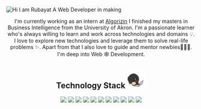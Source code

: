 ### 

![Hi I am Rubayat  A Web Developer in making](https://user-images.githubusercontent.com/91696266/155867616-c9d92ff3-1c6d-4b7c-bd76-108b72ca279f.png)


<p align="center">
I'm currently working as an intern at <a href="https://algorizin.com/">Algorizin<a> I finished my masters in Business Intelligence from the University of Akron. I'm a passionate learner who's always willing to learn and work across technologies and domains 💡. I love to explore new technologies and leverage them to solve real-life problems ✨. Apart from that I also love to guide and mentor newbies👨🏻‍💻. I'm deep into Web 🕸️ Development.
</p> 

  
<h2 align="center">Technology Stack <img src="https://github.com/rubayat26/rubayat26/blob/main/images/laptop.gif" width="50"></h2>

<p align="center">
<img src="https://img.shields.io/badge/-HTML5-E34F26?style=flat-square&logo=html5&logoColor=white"/>
<img src="https://img.shields.io/badge/-CSS3-1572B6?style=flat-square&logo=css3"/>
<img src="https://img.shields.io/badge/-JavaScript-black?style=flat-square&logo=javascript"/>
<img src="https://img.shields.io/badge/-Nodejs-green?style=flat-square&logo=Node.js"/>
<img src="https://img.shields.io/badge/-React-blue?style=flat-square&logo=react"/>
<img src="https://img.shields.io/badge/-MongoDB-black?style=flat-square&logo=mongodb"/>
<img src="https://img.shields.io/badge/-MySQL-black?style=flat-square&logo=mysql"/>
<img src="https://img.shields.io/badge/-Git-black?style=flat-square&logo=git"/>
<img src="https://img.shields.io/badge/-GitHub-black?style=flat-square&logo=github"/>
<img src="https://img.shields.io/badge/-Python-red?style=flat-square&logo=Python"/>
<img src="https://img.shields.io/badge/-R-studio-red?style=flat-square&logo=R-studio"/>
</p>  
<!--
**Rubayat26/rubayat26** is a ✨ _special_ ✨ repository because its `README.md` (this file) appears on your GitHub profile.

Here are some ideas to get you started:

- 🔭 I’m currently working on ...
- 🌱 I’m currently learning ...
- 👯 I’m looking to collaborate on ...
- 🤔 I’m looking for help with ...
- 💬 Ask me about ...
- 📫 How to reach me: ...
- 😄 Pronouns: ...
- ⚡ Fun fact: ...
-->
